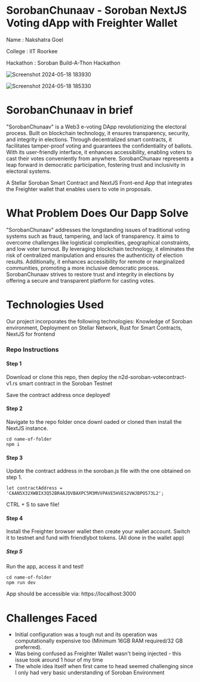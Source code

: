 # SorobanChunaav - Soroban NextJS Voting dApp with Freighter Wallet

Name : Nakshatra Goel   

College : IIT Roorkee  

Hackathon : Soroban Build-A-Thon Hackathon  



![Screenshot 2024-05-18 183930](https://github.com/Nakshatra05/SorobanChunaav/assets/139595090/4ec43892-9717-401b-8d3c-c307b6230ed5)

![Screenshot 2024-05-18 185330](https://github.com/Nakshatra05/SorobanChunaav/assets/139595090/a2c8172f-be6b-4821-8daf-db2dfd6deb11)

# SorobanChunaav in brief

"SorobanChunaav" is a Web3 e-voting DApp revolutionizing the electoral process. Built on blockchain technology, it ensures transparency, security, and integrity in elections. Through decentralized smart contracts, it facilitates tamper-proof voting and guarantees the confidentiality of ballots. With its user-friendly interface, it enhances accessibility, enabling voters to cast their votes conveniently from anywhere. SorobanChunaav represents a leap forward in democratic participation, fostering trust and inclusivity in electoral systems.

A Stellar Soroban Smart Contract and NextJS Front-end App that integrates the Freighter wallet that enables users to vote in proposals. 

# What Problem Does Our Dapp Solve 

"SorobanChunaav" addresses the longstanding issues of traditional voting systems such as fraud, tampering, and lack of transparency. It aims to overcome challenges like logistical complexities, geographical constraints, and low voter turnout. By leveraging blockchain technology, it eliminates the risk of centralized manipulation and ensures the authenticity of election results. Additionally, it enhances accessibility for remote or marginalized communities, promoting a more inclusive democratic process. SorobanChunaav strives to restore trust and integrity in elections by offering a secure and transparent platform for casting votes.

# Technologies Used

Our project incorporates the following technologies: Knowledge of Soroban environment, Deployment on Stellar Network, Rust for Smart Contracts, NextJS for frontend

<h3>Repo Instructions</h3>

<h4>Step 1</h4>

Download or clone this repo, then deploy the n2d-soroban-votecontract-v1.rs smart contract in the Soroban Testnet

Save the contract address once deployed!

<h4>Step 2</h4>

Navigate to the repo folder once downl oaded or cloned then install the NextJS instance.

```shell
cd name-of-folder
npm i
```

<h4>Step 3</h4>

Update the contract address in the soroban.js file with the one obtained on step 1. 

```shell
let contractAddress = 'CAAN5X32XWBIX3Q52BR4AJDVBAXPC5M3MVVPAVE5HVES2VWJBPO573L2';
```

CTRL + S to save file!

<h4>Step 4</h4>

Install the Freighter browser wallet then create your wallet account. Switch it to testnet and fund with friendlybot tokens. (All done in the wallet app)

<h5>Step 5</h5>

Run the app, access it and test!

```shell
cd name-of-folder
npm run dev
```

App should be accessible via: https://localhost:3000

# Challenges Faced 
* Initial configuration was a tough nut and its operation was computationally expensive too (Minimum 16GB RAM required/32 GB preferred).
* Was being confused as Freighter Wallet wasn't being injected - this issue took around 1 hour of my time
* The whole idea itself when first came to head seemed challenging since I only had very basic understanding of Soroban Environment
